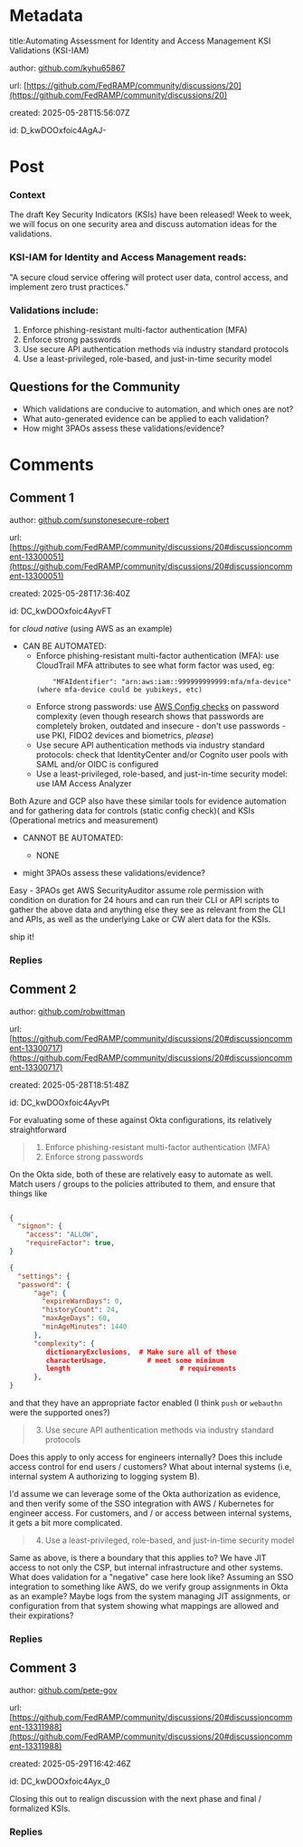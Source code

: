 # Metadata

title:Automating Assessment for Identity and Access Management KSI Validations (KSI-IAM)

author: [github.com/kyhu65867](https://github.com/kyhu65867)

url: [https://github.com/FedRAMP/community/discussions/20](https://github.com/FedRAMP/community/discussions/20)

created: 2025-05-28T15:56:07Z

id: D_kwDOOxfoic4AgAJ-



# Post

### Context
The draft Key Security Indicators (KSIs) have been released! Week to week, we will focus on one security area and discuss automation ideas for the validations.
### KSI-IAM for Identity and Access Management reads:
"A secure cloud service offering will protect user data, control access, and implement zero trust practices."
### Validations include:
1. Enforce phishing-resistant multi-factor authentication (MFA)
2. Enforce strong passwords
3. Use secure API authentication methods via industry standard protocols
4. Use a least-privileged, role-based, and just-in-time security model
## Questions for the Community
- Which validations are conducive to automation, and which ones are not?
- What auto-generated evidence can be applied to each validation?
- How might 3PAOs assess these validations/evidence?


# Comments




## Comment 1

author: [github.com/sunstonesecure-robert](https://github.com/sunstonesecure-robert)

url: [https://github.com/FedRAMP/community/discussions/20#discussioncomment-13300051](https://github.com/FedRAMP/community/discussions/20#discussioncomment-13300051)

created: 2025-05-28T17:36:40Z

id: DC_kwDOOxfoic4AyvFT

for *cloud native* (using AWS as an example)

* CAN BE AUTOMATED:
  - Enforce phishing-resistant multi-factor authentication (MFA): use CloudTrail MFA attributes to see what form factor was used, eg:
    ``` 
        "MFAIdentifier": "arn:aws:iam::999999999999:mfa/mfa-device" (where mfa-device could be yubikeys, etc)
    ```
  - Enforce strong passwords: use [AWS Config checks](https://docs.aws.amazon.com/config/latest/developerguide/iam-password-policy.html) on password complexity (even though research shows that passwords are completely broken, outdated and insecure - don't use passwords - use PKI, FIDO2 devices and biometrics, *please*)
  - Use secure API authentication methods via industry standard protocols: check that IdentityCenter and/or Cognito user pools with SAML and/or OIDC is configured
  - Use a least-privileged, role-based, and just-in-time security model: use IAM Access Analyzer

Both Azure and GCP also have these similar tools for evidence automation and for gathering data for controls (static config check)( and KSIs (Operational metrics and measurement)

* CANNOT BE AUTOMATED:
  - NONE

*  might 3PAOs assess these validations/evidence?

Easy - 3PAOs get AWS SecurityAuditor assume role permission with condition on duration for 24 hours and can run their CLI or API scripts to gather the above data and anything else they see as relevant from the CLI and APIs, as well as the underlying Lake or CW alert data for the KSIs.

ship it!


### Replies



## Comment 2

author: [github.com/robwittman](https://github.com/robwittman)

url: [https://github.com/FedRAMP/community/discussions/20#discussioncomment-13300717](https://github.com/FedRAMP/community/discussions/20#discussioncomment-13300717)

created: 2025-05-28T18:51:48Z

id: DC_kwDOOxfoic4AyvPt

For evaluating some of these against Okta configurations, its relatively straightforward

> 1. Enforce phishing-resistant multi-factor authentication (MFA)
> 2. Enforce strong passwords

On the Okta side, both of these are relatively easy to automate as well. Match users / groups to the policies attributed to them, and ensure that things like 
```json

{
  "signon": {
    "access": "ALLOW",
    "requireFactor": true,
}

{
  "settings": {
  "password": {
      "age": {
        "expireWarnDays": 0,
        "historyCount": 24,
        "maxAgeDays": 60,
        "minAgeMinutes": 1440
      },
      "complexity": {
         dictionaryExclusions,  # Make sure all of these
         characterUsage,          # meet some minimum 
         length                           # requirements
      },
}
``` 
and that they have an appropriate factor enabled (I think `push` or `webauthn` were the supported ones?)

> 3. Use secure API authentication methods via industry standard protocols

Does this apply to only access for engineers internally? Does this include access control for end users / customers? What about internal systems (i.e, internal system A authorizing to logging system B). 

I'd assume we can leverage some of the Okta authorization as evidence, and then verify some of the SSO integration with AWS / Kubernetes for engineer access. For customers, and / or access between internal systems, it gets a bit more complicated. 

> 4. Use a least-privileged, role-based, and just-in-time security model
 
Same as above, is there a boundary that this applies to? We have JIT access to not only the CSP, but internal infrastructure and other systems. What does validation for a "negative" case here look like? Assuming an SSO integration to something like AWS, do we verify group assignments in Okta as an example? Maybe logs from the system managing JIT assignments, or configuration from that system showing what mappings are allowed and their expirations?


### Replies



## Comment 3

author: [github.com/pete-gov](https://github.com/pete-gov)

url: [https://github.com/FedRAMP/community/discussions/20#discussioncomment-13311988](https://github.com/FedRAMP/community/discussions/20#discussioncomment-13311988)

created: 2025-05-29T16:42:46Z

id: DC_kwDOOxfoic4Ayx_0

Closing this out to realign discussion with the next phase and final / formalized KSIs.

### Replies

